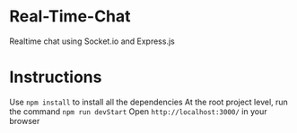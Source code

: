 # Real-Time-Chat
Realtime chat using Socket.io and Express.js

# Instructions

Use `npm install` to install all the dependencies
At the root project level, run the command `npm run devStart`
Open `http://localhost:3000/` in your browser
